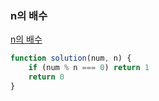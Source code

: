 ### n의 배수

[n의 배수](https://school.programmers.co.kr/learn/courses/30/lessons/181937)

```jsx
function solution(num, n) {
    if (num % n === 0) return 1
    return 0
}
```